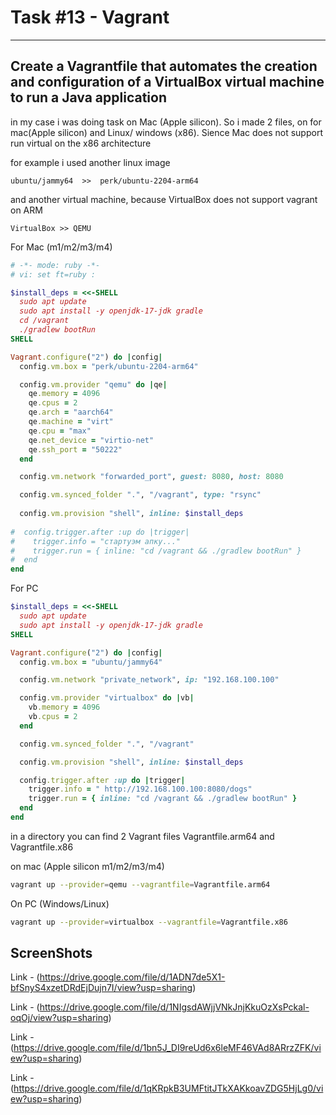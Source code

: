
# Task #13 - Vagrant
---



## Create a Vagrantfile that automates the creation and configuration of a VirtualBox virtual machine to run a Java application

in my case i was doing task on Mac (Apple silicon). So i made 2 files, on for mac(Apple silicon) and Linux/ windows (x86). Sience Mac does not support run virtual on the x86 architecture 


for example i used another linux image 
```
ubuntu/jammy64  >>  perk/ubuntu-2204-arm64 
```
and another virtual machine, because VirtualBox does not support vagrant on ARM

```
VirtualBox >> QEMU

```



For Mac (m1/m2/m3/m4)

``` ruby
# -*- mode: ruby -*-
# vi: set ft=ruby :

$install_deps = <<-SHELL
  sudo apt update
  sudo apt install -y openjdk-17-jdk gradle
  cd /vagrant
  ./gradlew bootRun
SHELL

Vagrant.configure("2") do |config|
  config.vm.box = "perk/ubuntu-2204-arm64"

  config.vm.provider "qemu" do |qe|
    qe.memory = 4096
    qe.cpus = 2
    qe.arch = "aarch64"
    qe.machine = "virt"
    qe.cpu = "max"
    qe.net_device = "virtio-net"
    qe.ssh_port = "50222"  
  end

  config.vm.network "forwarded_port", guest: 8080, host: 8080

  config.vm.synced_folder ".", "/vagrant", type: "rsync"
  
  config.vm.provision "shell", inline: $install_deps
  
#  config.trigger.after :up do |trigger|
#    trigger.info = "стартуэм апку..."
#    trigger.run = { inline: "cd /vagrant && ./gradlew bootRun" }
#  end
end

```

For PC

```ruby
$install_deps = <<-SHELL
  sudo apt update
  sudo apt install -y openjdk-17-jdk gradle
SHELL

Vagrant.configure("2") do |config|
  config.vm.box = "ubuntu/jammy64"

  config.vm.network "private_network", ip: "192.168.100.100"

  config.vm.provider "virtualbox" do |vb|
    vb.memory = 4096
    vb.cpus = 2
  end

  config.vm.synced_folder ".", "/vagrant"

  config.vm.provision "shell", inline: $install_deps

  config.trigger.after :up do |trigger|
    trigger.info = " http://192.168.100.100:8080/dogs"
    trigger.run = { inline: "cd /vagrant && ./gradlew bootRun" }
  end
end

```


in a directory you can find 2 Vagrant files Vagrantfile.arm64  and Vagrantfile.x86


on mac (Apple silicon m1/m2/m3/m4)

```bash
vagrant up --provider=qemu --vagrantfile=Vagrantfile.arm64
```

On PC (Windows/Linux)

```bash
vagrant up --provider=virtualbox --vagrantfile=Vagrantfile.x86
```


## ScreenShots


Link - (https://drive.google.com/file/d/1ADN7de5X1-bfSnyS4xzetDRdEjDujn7I/view?usp=sharing)

Link - (https://drive.google.com/file/d/1NIgsdAWjjVNkJnjKkuOzXsPckal-oqOj/view?usp=sharing)

Link - (https://drive.google.com/file/d/1bn5J_DI9reUd6x6leMF46VAd8ARrzZFK/view?usp=sharing)

Link - (https://drive.google.com/file/d/1qKRpkB3UMFtitJTkXAKkoavZDG5HjLg0/view?usp=sharing)
